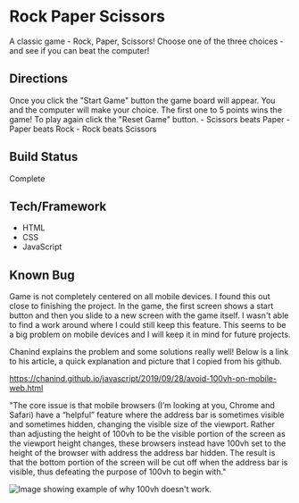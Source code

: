# Rock Paper Scissors
A classic game - Rock, Paper, Scissors! Choose one of the three choices - and see if you can beat the computer! 
## Directions
Once you click the "Start Game" button the game board will appear. You and the computer will make your choice.  The first one to 5 points wins the game!  To play again click the "Reset Game" button.
    - Scissors beats Paper
    - Paper beats Rock
    - Rock beats Scissors
## Build Status
Complete
## Tech/Framework
- HTML
- CSS
- JavaScript
## Known Bug
Game is not completely centered on all mobile devices.  I found this out close to finishing the project.  In the game, the first screen shows a start button and then you slide to a new screen with the game itself.  I wasn't able to find a work around where I could still keep this feature.  This seems to be a big problem on mobile devices and I will keep it in mind for future projects.

Chanind explains the problem and some solutions really well!  Below is a link to his article, a quick explanation and picture that I copied from his github.

https://chanind.github.io/javascript/2019/09/28/avoid-100vh-on-mobile-web.html

"The core issue is that mobile browsers (I’m looking at you, Chrome and Safari) have a “helpful” feature where the address bar is sometimes visible and sometimes hidden, changing the visible size of the viewport. Rather than adjusting the height of 100vh to be the visible portion of the screen as the viewport height changes, these browsers instead have 100vh set to the height of the browser with address the address bar hidden. The result is that the bottom portion of the screen will be cut off when the address bar is visible, thus defeating the purpose of 100vh to begin with."

![Image showing example of why 100vh doesn't work.](https://chanind.github.io/assets/100vh_problem.png)

